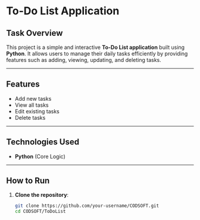# To-Do List Application

## Task Overview

This project is a simple and interactive **To-Do List application** built using **Python**. It allows users to manage their daily tasks efficiently by providing features such as adding, viewing, updating, and deleting tasks.

---

## Features

-  Add new tasks
-  View all tasks
-  Edit existing tasks
-  Delete tasks

---

## Technologies Used

- **Python** (Core Logic)
---

## How to Run 

1. **Clone the repository**:

   ```bash
   git clone https://github.com/your-username/CODSOFT.git
   cd CODSOFT/ToDoList
